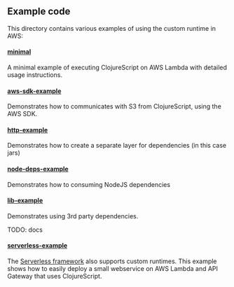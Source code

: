 ## Example code

This directory contains various examples of using the custom runtime in AWS:

#### [minimal](minimal)

A minimal example of executing ClojureScript on AWS Lambda with detailed usage instructions. 

#### [aws-sdk-example](aws-sdk-example)

Demonstrates how to communicates with S3 from ClojureScript, using the AWS SDK. 

#### [http-example](http-example)

Demonstrates how to create a separate layer for dependencies (in this case jars)

#### [node-deps-example](node-deps-example)

Demonstrates how to consuming NodeJS dependencies

#### [lib-example](lib-example)

Demonstrates using 3rd party dependencies. 

TODO: docs

#### [serverless-example](serverless-example)

The [Serverless framework](https://serverless.com) also supports custom runtimes. 
This example shows how to easily deploy a small webservice on AWS Lambda and API Gateway that uses ClojureScript.
